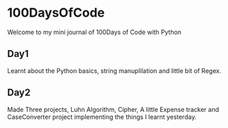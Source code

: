 # 100DaysOfCode
Welcome to my mini journal of 100Days of Code with Python 
## Day1
Learnt about the Python basics, string manuplilation and little bit of Regex.
## Day2 
Made Three projects, Luhn Algorithm, Cipher, A little Expense tracker and CaseConverter project implementing the things I learnt yesterday.
